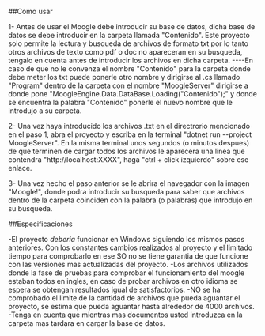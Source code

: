 ##Como usar

1- Antes de usar el Moogle debe introducir su base de datos, dicha base de datos se debe introducir en la carpeta llamada "Contenido". Este proyecto solo permite la lectura y busqueda de archivos de formato txt por lo tanto otros archivos de texto como pdf o doc no apareceran en su busqueda, tengalo en cuenta antes de introducir los archivos en dicha carpeta.
----En caso de que no le convenza el nombre "Contenido" para la carpeta donde debe meter los txt puede ponerle otro nombre y dirigirse al .cs llamado "Program" dentro de la carpeta con el nombre "MoogleServer" dirigirse a donde pone "MoogleEngine.Data.DataBase.Loading("Contenido");" y donde se encuentra la palabra "Contenido" ponerle el nuevo nombre que le introdujo a su carpeta.

2- Una vez haya introducido los archivos .txt en el directrorio mencionado en el paso 1, abra el proyecto y escriba en la terminal "dotnet run --project MoogleServer". En la misma terminal unos segundos (o minutos despues) de que terminen de cargar todos los archivos le aparecera una linea que contendra "http://localhost:XXXX", haga "ctrl + click izquierdo" sobre ese enlace.

3- Una vez hecho el paso anterior se le abrira el navegador con la imagen "Moogle!", donde podra introducir su busqueda para saber que archivos dentro de la carpeta coinciden con la palabra (o palabras) que introdujo en su busqueda.

##Especificaciones

-El proyecto *deberia* funcionar en Windows siguiendo los mismos pasos anteriores. Con los constantes cambios realizados al proyecto y el limitado tiempo para comprobarlo en ese SO no se tiene garantia de que funcione con las versiones mas actualizadas del proyecto.
-Los archivos utilizados donde la fase de pruebas para comprobar el funcionamiento del moogle estaban todos en ingles, en caso de probar archivos en otro idioma se espera se obtengan resultados igual de satisfactorios.
-NO se ha comprobado el limite de la cantidad de archivos que pueda aguantar el proyecto, se estima que pueda aguantar hasta alrededor de 4000 archivos.
-Tenga en cuenta que mientras mas documentos usted introduzca en la carpeta mas tardara en cargar la base de datos.
